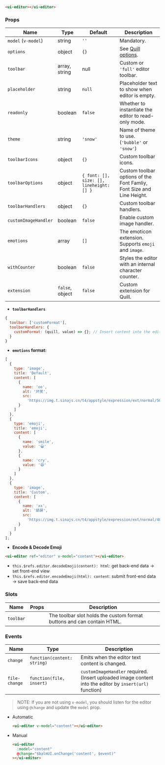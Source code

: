 ```html
<ui-editor></ui-editor>
```

### Props

| Name                 | Type            | Default                                 | Description                                                           |
| -------------------- | --------------- | --------------------------------------- | --------------------------------------------------------------------- |
| `model` (`v-model`)  | string          | `''`                                    | Mandatory.                                                            |
| `options`            | object          | `{}`                                    | See [Quill options](https://quilljs.com/docs/configuration/#options). |
| `toolbar`            | array, string   | null                                    | Custom or `'full'` editor toolbar.                                    |
| `placeholder`        | string          | `null`                                  | Placeholder text to show when editor is empty.                        |
| `readonly`           | boolean         | `false`                                 | Whether to instantiate the editor to read-only mode.                  |
| `theme`              | string          | `'snow'`                                | Name of theme to use. (`'bubble'` or `'snow'`)                        |
| `toolbarIcons`       | object          | `{}`                                    | Custom toolbar icons.                                                 |
| `toolbarOptions`     | object          | `{ font: [], size: [], lineheight:[] }` | Custom toolbar options of the Font Famliy, Font Size and Line Height. |
| `toolbarHandlers`    | object          | `{}`                                    | Custom toolbar handlers.                                              |
| `customImageHandler` | boolean         | `false`                                 | Enable custom image handler.                                          |
| `emotions`           | array           | `[]`                                    | The emoticon extension. Supports `emoji` and `image`.                 |
| `withCounter`        | boolean         | `false`                                 | Styles the editor with an internal character counter.                 |
| `extension`          | `false`, object | `false`                                 | Custom extension for Quill.                                           |

- **`toolbarHandlers`**

```js
{
  toolbar: ['customFormat'],
  toolbarHandlers: {
    customFormat: (quill, value) => {}; // Insert content into the editor by `quill.insert(customFormat, value) => {}`
  }
}
```

- **`emotions` format:**

```js
[
  {
    type: 'image',
    title: 'Default',
    content: [
      {
        name: 'oo',
        alt: '坏笑',
        src:
          'https://img.t.sinajs.cn/t4/appstyle/expression/ext/normal/50/pcmoren_huaixiao_org.png'
      }
    ]
  },
  {
    type: 'emoji',
    title: 'emoji',
    content: [
      {
        name: 'smile',
        value: '😀'
      },
      {
        name: 'cry',
        value: '😆'
      }
    ]
  },
  {
    type: 'image',
    title: 'Custom',
    content: [
      {
        name: 'xx',
        alt: '舔屏',
        src:
          'https://img.t.sinajs.cn/t4/appstyle/expression/ext/normal/40/pcmoren_tian_org.png'
      }
    ]
  }
];
```

- **Encode & Decode Emoji**

```html
<ui-editor ref="editor" v-model="content"></ui-editor>
```

- `this.$refs.editor.decodeEmoji(content): html`: get back-end data → set front-end view
- `this.$refs.editor.encodeEmoji(html): content`: submit front-end data → save back-end data

### Slots

| Name      | Props | Description                                                            |
| --------- | ----- | ---------------------------------------------------------------------- |
| `toolbar` |       | The toolbar slot holds the custom format buttons and can contain HTML. |

### Events

| Name          | Type                        | Description                                                                                              |
| ------------- | --------------------------- | -------------------------------------------------------------------------------------------------------- |
| `change`      | `function(content: string)` | Emits when the editor text content is changed.                                                           |
| `file-change` | `function(file, insert)`    | `customImageHandler` required. (Insert uploaded image content into the editor by `insert(url)` function) |

> NOTE: If you are not using `v-model`, you should listen for the editor using `@change` and update the `model` prop.

- Automatic

  ```html
  <ui-editor v-model="content"></ui-editor>
  ```

- Manual

  ```html
  <ui-editor
    :model="content"
    @change="$balmUI.onChange('content', $event)"
  ></ui-editor>
  ```
